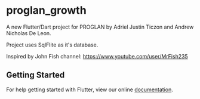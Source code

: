 # proglan_growth

A new Flutter/Dart project for PROGLAN by Adriel Justin Ticzon and Andrew Nicholas De Leon.

Project uses SqlFlite as it's database.

Inspired by John Fish
channel: https://www.youtube.com/user/MrFish235


## Getting Started

For help getting started with Flutter, view our online
[documentation](https://flutter.io/).
